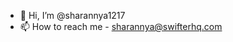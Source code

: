 - 👋 Hi, I’m @sharannya1217
- 📫 How to reach me - sharannya@swifterhq.com

<!---
sharannya1217/sharannya1217 is a ✨ special ✨ repository because its `README.md` (this file) appears on your GitHub profile.
You can click the Preview link to take a look at your changes.
--->
